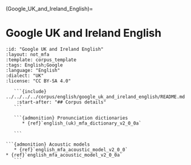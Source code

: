 
(Google_UK_and_Ireland_English)=
# Google UK and Ireland English

``````{corpus} Google UK and Ireland English
:id: "Google UK and Ireland English"
:layout: not_mfa
:template: corpus_template
:tags: English;Google
:language: "English"
:dialect: "UK"
:license: "CC BY-SA 4.0"

   ```{include} ../../../../corpus/english/google_uk_and_ireland_english/README.md
    :start-after: "## Corpus details"
   ```

   ```{admonition} Pronunciation dictionaries
      * {ref}`english_(uk)_mfa_dictionary_v2_0_0a`

   ```

```{admonition} Acoustic models
   * {ref}`english_mfa_acoustic_model_v2_0_0`
* {ref}`english_mfa_acoustic_model_v2_0_0a`
   ```
``````
